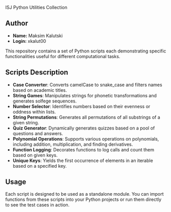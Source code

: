 ISJ Python Utilities Collection

## Author
- **Name:** Maksim Kalutski
- **Login:** xkalut00

This repository contains a set of Python scripts each demonstrating specific functionalities useful for different computational tasks.

## Scripts Description
- **Case Converter**: Converts camelCase to snake_case and filters names based on academic titles.
- **String Games**: Manipulates strings for phonetic transformations and generates solfege sequences.
- **Number Selector**: Identifies numbers based on their evenness or oddness within lists.
- **String Permutations**: Generates all permutations of all substrings of a given string.
- **Quiz Generator**: Dynamically generates quizzes based on a pool of questions and answers.
- **Polynomial Operations**: Supports various operations on polynomials, including addition, multiplication, and finding derivatives.
- **Function Logging**: Decorates functions to log calls and count them based on given keys.
- **Unique Keys**: Yields the first occurrence of elements in an iterable based on a specified key.

## Usage
Each script is designed to be used as a standalone module. You can import functions from these scripts into your Python projects or run them directly to see the test cases in action.
